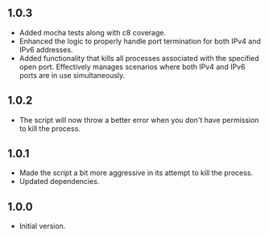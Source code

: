 ## 1.0.3

- Added mocha tests along with c8 coverage.
- Enhanced the logic to properly handle port termination for both IPv4 and IPv6 addresses.
- Added functionality that kills all processes associated with the specified open port. Effectively manages scenarios where both IPv4 and IPv6 ports are in use simultaneously.

## 1.0.2

- The script will now throw a better error when you don't have permission to kill the process.

## 1.0.1

- Made the script a bit more aggressive in its attempt to kill the process.
- Updated dependencies.

## 1.0.0

- Initial version.

